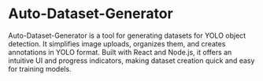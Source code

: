# Auto-Dataset-Generator
Auto-Dataset-Generator is a tool for generating datasets for YOLO object detection. It simplifies image uploads, organizes them, and creates annotations in YOLO format. Built with React and Node.js, it offers an intuitive UI and progress indicators, making dataset creation quick and easy for training models.
